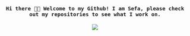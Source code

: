  
<h4 align="center"><samp> Hi there 👋🏾  Welcome to my Github! I am Sefa, please check out my repositories to see what I work on.</samp></h4>

<!-- <h4 align="center"><samp> ⚡ <a href="https://dev.to/mehmetsefabalik/bookmarks-967">Bookmarks or links that I save throughout the week<a> ⚡</samp></h4> -->
 
<h4 align="center"><samp> <img src="https://visitor-badge.glitch.me/badge?page_id=mehmetsefabalik&left_color=blue&right_color=blue" /> </samp></h4>
<!--
**mehmetsefabalik/mehmetsefabalik** is a ✨ _special_ ✨ repository because its `README.md` (this file) appears on your GitHub profile.

Here are some ideas to get you started:

- 🔭 I’m currently working on ...
- 🌱 I’m currently learning ...
- 👯 I’m looking to collaborate on ...
- 🤔 I’m looking for help with ...
- 💬 Ask me about ...
- 📫 How to reach me: ...
- 😄 Pronouns: ...
- ⚡ Fun fact: ...
-->
